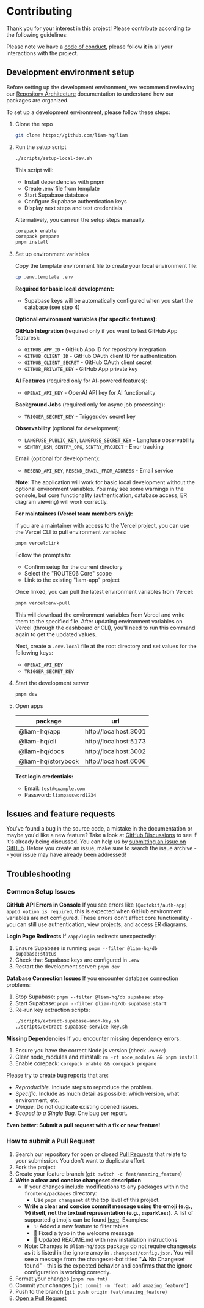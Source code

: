 # Contributing

Thank you for your interest in this project! Please contribute according to the following guidelines:

Please note we have a [code of conduct](CODE_OF_CONDUCT.md), please follow it in all your interactions with the project.

## Development environment setup

Before setting up the development environment, we recommend reviewing our [Repository Architecture](https://liambx.com/docs/contributing/repository-architecture) documentation to understand how our packages are organized.

To set up a development environment, please follow these steps:

1. Clone the repo

   ```sh
   git clone https://github.com/liam-hq/liam
   ```

2. Run the setup script

   ```sh
   ./scripts/setup-local-dev.sh
   ```

   This script will:
   - Install dependencies with pnpm
   - Create .env file from template
   - Start Supabase database
   - Configure Supabase authentication keys
   - Display next steps and test credentials

   Alternatively, you can run the setup steps manually:

   ```sh
   corepack enable
   corepack prepare
   pnpm install
   ```

3. Set up environment variables

   Copy the template environment file to create your local environment file:

   ```sh
   cp .env.template .env
   ```

   **Required for basic local development:**
   - Supabase keys will be automatically configured when you start the database (see step 4)

   **Optional environment variables (for specific features):**
   
   **GitHub Integration** (required only if you want to test GitHub App features):
   - `GITHUB_APP_ID` - GitHub App ID for repository integration
   - `GITHUB_CLIENT_ID` - GitHub OAuth client ID for authentication  
   - `GITHUB_CLIENT_SECRET` - GitHub OAuth client secret
   - `GITHUB_PRIVATE_KEY` - GitHub App private key
   
   **AI Features** (required only for AI-powered features):
   - `OPENAI_API_KEY` - OpenAI API key for AI functionality
   
   **Background Jobs** (required only for async job processing):
   - `TRIGGER_SECRET_KEY` - Trigger.dev secret key
   
   **Observability** (optional for development):
   - `LANGFUSE_PUBLIC_KEY`, `LANGFUSE_SECRET_KEY` - Langfuse observability
   - `SENTRY_DSN`, `SENTRY_ORG`, `SENTRY_PROJECT` - Error tracking
   
   **Email** (optional for development):
   - `RESEND_API_KEY`, `RESEND_EMAIL_FROM_ADDRESS` - Email service

   **Note:** The application will work for basic local development without the optional environment variables. You may see some warnings in the console, but core functionality (authentication, database access, ER diagram viewing) will work correctly.

   **For maintainers (Vercel team members only):**

   If you are a maintainer with access to the Vercel project, you can use the Vercel CLI to pull environment variables:

   ```sh
   pnpm vercel:link
   ```

   Follow the prompts to:

   - Confirm setup for the current directory
   - Select the "ROUTE06 Core" scope
   - Link to the existing "liam-app" project

   Once linked, you can pull the latest environment variables from Vercel:

   ```sh
   pnpm vercel:env-pull
   ```

   This will download the environment variables from Vercel and write them to the specified file. After updating environment variables on Vercel (through the dashboard or CLI), you'll need to run this command again to get the updated values.

   Next, create a `.env.local` file at the root directory and set values for the following keys:

   - `OPENAI_API_KEY`
   - `TRIGGER_SECRET_KEY`

4. Start the development server

   ```sh
   pnpm dev
   ```

5. Open apps

   | package            | url                   |
   | ------------------ | --------------------- |
   | @liam-hq/app       | http://localhost:3001 |
   | @liam-hq/cli       | http://localhost:5173 |
   | @liam-hq/docs      | http://localhost:3002 |
   | @liam-hq/storybook | http://localhost:6006 |

   **Test login credentials:**
   - Email: `test@example.com`
   - Password: `liampassword1234`

## Issues and feature requests

You've found a bug in the source code, a mistake in the documentation or maybe you'd like a new feature? Take a look at [GitHub Discussions](https://github.com/liam-hq/liam/discussions) to see if it's already being discussed. You can help us by [submitting an issue on GitHub](https://github.com/liam-hq/liam/issues). Before you create an issue, make sure to search the issue archive -- your issue may have already been addressed!

## Troubleshooting

### Common Setup Issues

**GitHub API Errors in Console**
If you see errors like `[@octokit/auth-app] appId option is required`, this is expected when GitHub environment variables are not configured. These errors don't affect core functionality - you can still use authentication, view projects, and access ER diagrams.

**Login Page Redirects**
If `/app/login` redirects unexpectedly:
1. Ensure Supabase is running: `pnpm --filter @liam-hq/db supabase:status`
2. Check that Supabase keys are configured in `.env`
3. Restart the development server: `pnpm dev`

**Database Connection Issues**
If you encounter database connection problems:
1. Stop Supabase: `pnpm --filter @liam-hq/db supabase:stop`
2. Start Supabase: `pnpm --filter @liam-hq/db supabase:start`
3. Re-run key extraction scripts:
   ```sh
   ./scripts/extract-supabase-anon-key.sh
   ./scripts/extract-supabase-service-key.sh
   ```

**Missing Dependencies**
If you encounter missing dependency errors:
1. Ensure you have the correct Node.js version (check `.nvmrc`)
2. Clear node_modules and reinstall: `rm -rf node_modules && pnpm install`
3. Enable corepack: `corepack enable && corepack prepare`

Please try to create bug reports that are:

- _Reproducible._ Include steps to reproduce the problem.
- _Specific._ Include as much detail as possible: which version, what environment, etc.
- _Unique._ Do not duplicate existing opened issues.
- _Scoped to a Single Bug._ One bug per report.

**Even better: Submit a pull request with a fix or new feature!**

### How to submit a Pull Request

1. Search our repository for open or closed [Pull Requests](https://github.com/liam-hq/liam/pulls) that relate to your submission. You don't want to duplicate effort.
2. Fork the project
3. Create your feature branch (`git switch -c feat/amazing_feature`)
4. **Write a clear and concise changeset description**
   - If your changes include modifications to any packages within the `frontend/packages` directory:
     - Use `pnpm changeset` at the top level of this project.
   - **Write a clear and concise commit message using the emoji (e.g., ✨) itself, not the textual representation (e.g., `:sparkles:`).** A list of supported gitmojis can be found [here](https://gitmoji.dev/). Examples:
     - ✨ Added a new feature to filter tables
     - 🐛 Fixed a typo in the welcome message
     - 📝 Updated README.md with new installation instructions
   - Note: Changes to `@liam-hq/docs` package do not require changesets as it is listed in the ignore array in `.changeset/config.json`. You will see a message from the changeset-bot titled "⚠️ No Changeset found" - this is the expected behavior and confirms that the ignore configuration is working correctly.
5. Format your changes (`pnpm run fmt`)
6. Commit your changes (`git commit -m 'feat: add amazing_feature'`)
7. Push to the branch (`git push origin feat/amazing_feature`)
8. [Open a Pull Request](https://github.com/liam-hq/liam/compare?expand=1)
